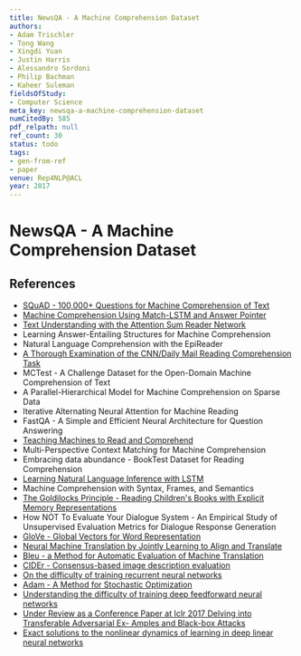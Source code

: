 ```yaml
---
title: NewsQA - A Machine Comprehension Dataset
authors:
- Adam Trischler
- Tong Wang
- Xingdi Yuan
- Justin Harris
- Alessandro Sordoni
- Philip Bachman
- Kaheer Suleman
fieldsOfStudy:
- Computer Science
meta_key: newsqa-a-machine-comprehension-dataset
numCitedBy: 585
pdf_relpath: null
ref_count: 30
status: todo
tags:
- gen-from-ref
- paper
venue: Rep4NLP@ACL
year: 2017
---
```


# NewsQA - A Machine Comprehension Dataset

## References

- [SQuAD - 100,000+ Questions for Machine Comprehension of Text](./squad-100-000-questions-for-machine-comprehension-of-text.md)
- [Machine Comprehension Using Match-LSTM and Answer Pointer](./machine-comprehension-using-match-lstm-and-answer-pointer.md)
- [Text Understanding with the Attention Sum Reader Network](./text-understanding-with-the-attention-sum-reader-network.md)
- Learning Answer-Entailing Structures for Machine Comprehension
- Natural Language Comprehension with the EpiReader
- [A Thorough Examination of the CNN/Daily Mail Reading Comprehension Task](./a-thorough-examination-of-the-cnn-daily-mail-reading-comprehension-task.md)
- MCTest - A Challenge Dataset for the Open-Domain Machine Comprehension of Text
- A Parallel-Hierarchical Model for Machine Comprehension on Sparse Data
- Iterative Alternating Neural Attention for Machine Reading
- FastQA - A Simple and Efficient Neural Architecture for Question Answering
- [Teaching Machines to Read and Comprehend](./teaching-machines-to-read-and-comprehend.md)
- Multi-Perspective Context Matching for Machine Comprehension
- Embracing data abundance - BookTest Dataset for Reading Comprehension
- [Learning Natural Language Inference with LSTM](./learning-natural-language-inference-with-lstm.md)
- Machine Comprehension with Syntax, Frames, and Semantics
- [The Goldilocks Principle - Reading Children's Books with Explicit Memory Representations](./the-goldilocks-principle-reading-children-s-books-with-explicit-memory-representations.md)
- How NOT To Evaluate Your Dialogue System - An Empirical Study of Unsupervised Evaluation Metrics for Dialogue Response Generation
- [GloVe - Global Vectors for Word Representation](./glove-global-vectors-for-word-representation.md)
- [Neural Machine Translation by Jointly Learning to Align and Translate](./neural-machine-translation-by-jointly-learning-to-align-and-translate.md)
- [Bleu - a Method for Automatic Evaluation of Machine Translation](./bleu-a-method-for-automatic-evaluation-of-machine-translation.md)
- [CIDEr - Consensus-based image description evaluation](./cider-consensus-based-image-description-evaluation.md)
- [On the difficulty of training recurrent neural networks](./on-the-difficulty-of-training-recurrent-neural-networks.md)
- [Adam - A Method for Stochastic Optimization](./adam-a-method-for-stochastic-optimization.md)
- [Understanding the difficulty of training deep feedforward neural networks](./understanding-the-difficulty-of-training-deep-feedforward-neural-networks.md)
- [Under Review as a Conference Paper at Iclr 2017 Delving into Transferable Adversarial Ex- Amples and Black-box Attacks](./under-review-as-a-conference-paper-at-iclr-2017-delving-into-transferable-adversarial-ex-amples-and-black-box-attacks.md)
- [Exact solutions to the nonlinear dynamics of learning in deep linear neural networks](./exact-solutions-to-the-nonlinear-dynamics-of-learning-in-deep-linear-neural-networks.md)

